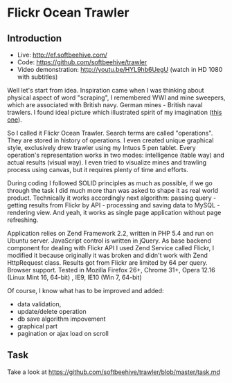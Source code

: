 Flickr Ocean Trawler
=======================

Introduction
------------

- Live: http://ef.softbeehive.com/
- Code: https://github.com/softbeehive/trawler
- Video demonstration: http://youtu.be/HYL9hb6UegU (watch in HD 1080 with subtitles)

Well let's start from idea. Inspiration came when I was thinking about physical aspect of word "scraping", I remembered WWI and mine sweepers, which are associated with British navy. German mines - British naval trawlers. I found ideal picture which illustrated spirit of my imagination ([this one](http://3.bp.blogspot.com/-aO9Jsgz5QzE/T89pZO-3oGI/AAAAAAAAB18/_eQ9UzfXq2Q/s1600/Pair+of+trawlers+sweeping+row+of+anchored+mines+in+WWI.jpg)).

So I called it Flickr Ocean Trawler. Search terms are called "operations". They are stored in history of operations. I even created unique graphical style, exclusively drew trawler using my Intuos 5 pen tablet.
Every operation's representation works in two modes: intelligence (table way) and actual results (visual way). I even tried to visualize mines and trawling process using canvas, but it requires plenty of time and efforts.

During coding I followed SOLID principles as much as possible, if we go through the task I did much more than was asked to shape it as real world product. Technically it works accordingly next algorithm: passing query - getting results from Flickr by API - processing and saving data to MySQL - rendering view. And yeah, it works as single page application without page refreshing.

Application relies on Zend Framework 2.2, written in PHP 5.4 and run on Ubuntu server. JavaScript control is written in jQuery. As base backend component for dealing with Flickr API I used Zend Service called Flickr, I modified it because originally it was broken and didn't work with Zend HttpRequest class. Results got from Flickr are limited by 64 per query.
Browser support. Tested in Mozilla Firefox 26+, Chrome 31+, Opera 12.16 (Linux Mint 16, 64-bit) , IE9, IE10 (Win 7, 64-bit)

Of course, I know what has to be improved and added:
- data validation,
- update/delete operation
- db save algorithm impovement
- graphical part
- pagination or ajax load on scroll 

Task
------------
Take a look at https://github.com/softbeehive/trawler/blob/master/task.md